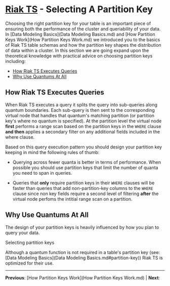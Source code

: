 # [Riak TS](README.md) - Selecting A Partition Key

Choosing the right partition key for your table is an important piece of ensuring both the performance of the cluster and queriability of your data. In [Data Modeling Basics](Data Modeling Basics.md) and [How Partition Keys Work](How Partition Keys Work.md) we introduced you to the basics of Riak TS table schemas and how the partition key shapes the distribution of data within a cluster. In this section we are going expand upon the theoretical knowledge with practical advice on choosing partition keys including:

* [How Riak TS Executes Queries](#how-riak-ts-executes-queries) 
* [Why Use Quantums At All](#why-use-quantums-at-all)

## How Riak TS Executes Queries

When Riak TS executes a query it splits the query into sub-queries along quantum boundaries. Each sub-query is then sent to the corresponding virtual node that handles that quantum's matching partition (or partition key's where no quantum is specified). At the partition level the virtual node **first** performs a range scan based on the partition keys in the ``` WHERE ``` clause **and then** applies a secondary filter on any additional fields included in the where clause.

Based on this query execution pattern you should design your partition key keeping in mind the following rules of thumb:

* Querying across fewer quanta is better in terms of performance. When possible you should use partition keys that limit the number of quanta you need to span in queries.

* Queries that **only** require partition keys in their ``` WHERE ``` clauses will be faster than queries that add non-partition-key columns to the ``` WHERE ``` clause since non key fields require a second level of filtering **after** the virtual node perfoms the intitial range scan on a partition.

## Why Use Quantums At All

The design of your partition keys is heavily influenced by how you plan to query your data.

Selecting partition keys

Although a quantum function is not required in a table's partition key (see: [Data Modeling Basics](Data Modeling Basics.md#partition-key)) Riak TS is optimized for their use. 


---

 **Previous**: [How Partition Keys Work](How Partition Keys Work.md) | **Next**: 
 